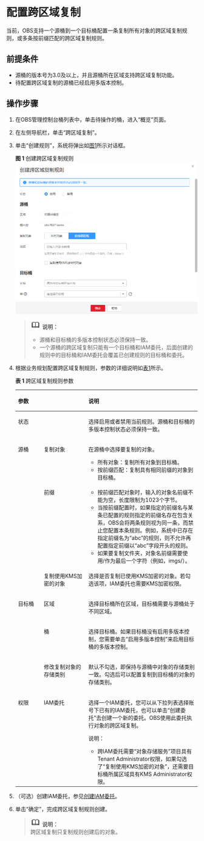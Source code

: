 # 配置跨区域复制<a name="obs_03_0003"></a>

当前，OBS支持一个源桶到一个目标桶配置一条复制所有对象的跨区域复制规则，或多条按前缀匹配的跨区域复制规则。

## 前提条件<a name="section32125925213719"></a>

-   源桶的版本号为3.0及以上，并且源桶所在区域支持跨区域复制功能。
-   待配置跨区域复制的源桶已经启用多版本控制。

## 操作步骤<a name="section19643922213936"></a>

1.  在OBS管理控制台桶列表中，单击待操作的桶，进入“概览”页面。
2.  在左侧导航栏，单击“跨区域复制”。
3.  单击“创建规则”，系统将弹出如[图1](#fig63211341214612)所示对话框。

    **图 1**  创建跨区域复制规则<a name="fig63211341214612"></a>  
    ![](figures/创建跨区域复制规则.png "创建跨区域复制规则")

    >![](public_sys-resources/icon-note.gif) **说明：**   
    >-   源桶和目标桶的多版本控制状态必须保持一致。  
    >-   一个源桶的跨区域复制只能有一个目标桶和IAM委托，后面创建的规则中的目标桶和IAM委托会覆盖已创建规则的目标桶和委托。  

4.  根据业务规划配置跨区域复制规则，参数的详细说明如[表1](#table6195068921495)所示。

    **表 1**  跨区域复制规则参数

    <a name="table6195068921495"></a>
    <table><thead align="left"><tr id="row4965471321495"><th class="cellrowborder" colspan="2" valign="top" id="mcps1.2.4.1.1"><p id="p2236285321495"><a name="p2236285321495"></a><a name="p2236285321495"></a>参数</p>
    </th>
    <th class="cellrowborder" valign="top" id="mcps1.2.4.1.2"><p id="p6412419421495"><a name="p6412419421495"></a><a name="p6412419421495"></a>说明</p>
    </th>
    </tr>
    </thead>
    <tbody><tr id="row443080921495"><td class="cellrowborder" colspan="2" valign="top" headers="mcps1.2.4.1.1 "><p id="p782976121495"><a name="p782976121495"></a><a name="p782976121495"></a>状态</p>
    </td>
    <td class="cellrowborder" valign="top" headers="mcps1.2.4.1.2 "><p id="p35846555215445"><a name="p35846555215445"></a><a name="p35846555215445"></a>选择启用或者禁用当前规则。源桶和目标桶的多版本控制状态必须保持一致。</p>
    </td>
    </tr>
    <tr id="row5981092521495"><td class="cellrowborder" rowspan="3" valign="top" width="14.14%" headers="mcps1.2.4.1.1 "><p id="p2057812352016"><a name="p2057812352016"></a><a name="p2057812352016"></a>源桶</p>
    </td>
    <td class="cellrowborder" valign="top" width="24.5%" headers="mcps1.2.4.1.1 "><p id="p283479321495"><a name="p283479321495"></a><a name="p283479321495"></a>复制对象</p>
    </td>
    <td class="cellrowborder" valign="top" width="61.36000000000001%" headers="mcps1.2.4.1.2 "><p id="p1432570393432"><a name="p1432570393432"></a><a name="p1432570393432"></a>在源桶中选择要复制的对象。</p>
    <a name="ul34268730153058"></a><a name="ul34268730153058"></a><ul id="ul34268730153058"><li>所有对象：复制所有对象到目标桶。</li><li>按前缀匹配：复制具有相同前缀的对象到目标桶。</li></ul>
    </td>
    </tr>
    <tr id="row1616511719513"><td class="cellrowborder" valign="top" headers="mcps1.2.4.1.1 "><p id="p61651017155112"><a name="p61651017155112"></a><a name="p61651017155112"></a>前缀</p>
    </td>
    <td class="cellrowborder" valign="top" headers="mcps1.2.4.1.1 "><a name="ul1420210213339"></a><a name="ul1420210213339"></a><ul id="ul1420210213339"><li>按前缀匹配对象时，输入的对象名前缀不能为空，长度限制为1023个字节。</li><li>当按前缀配置时，如果指定的前缀名与某条已配置的规则指定的前缀名存在包含关系，OBS会将两条规则视为同一条，而禁止您配置本条规则。例如，系统中已存在指定前缀名为“abc”的规则，则不允许再配置指定前缀以“abc”字段开头的规则。</li><li>如果要复制文件夹，对象名前缀需要使用/作为最后一个字符（例如，imgs/）。</li></ul>
    </td>
    </tr>
    <tr id="row24800168141541"><td class="cellrowborder" valign="top" headers="mcps1.2.4.1.1 "><p id="p65238216141541"><a name="p65238216141541"></a><a name="p65238216141541"></a>复制使用KMS加密的对象</p>
    </td>
    <td class="cellrowborder" valign="top" headers="mcps1.2.4.1.1 "><p id="p47459822141541"><a name="p47459822141541"></a><a name="p47459822141541"></a>选择是否复制已使用KMS加密的对象。若勾选该项，IAM委托也需要KMS加密权限。</p>
    </td>
    </tr>
    <tr id="row35500343215138"><td class="cellrowborder" rowspan="3" valign="top" width="14.14%" headers="mcps1.2.4.1.1 "><p id="p1226512112012"><a name="p1226512112012"></a><a name="p1226512112012"></a>目标桶</p>
    </td>
    <td class="cellrowborder" valign="top" width="24.5%" headers="mcps1.2.4.1.1 "><p id="p19286061215138"><a name="p19286061215138"></a><a name="p19286061215138"></a>区域</p>
    </td>
    <td class="cellrowborder" valign="top" width="61.36000000000001%" headers="mcps1.2.4.1.2 "><p id="p49436299215138"><a name="p49436299215138"></a><a name="p49436299215138"></a>选择目标桶所在区域，目标桶需要与源桶处于不同区域。</p>
    </td>
    </tr>
    <tr id="row35168852215147"><td class="cellrowborder" valign="top" headers="mcps1.2.4.1.1 "><p id="p7316327215147"><a name="p7316327215147"></a><a name="p7316327215147"></a>桶</p>
    </td>
    <td class="cellrowborder" valign="top" headers="mcps1.2.4.1.1 "><p id="p5274955215147"><a name="p5274955215147"></a><a name="p5274955215147"></a>选择目标桶。如果目标桶没有启用多版本控制，您需要单击“启用多版本控制”来启用目标桶的多版本控制。</p>
    </td>
    </tr>
    <tr id="row59588754215140"><td class="cellrowborder" valign="top" headers="mcps1.2.4.1.1 "><p id="p39075124215140"><a name="p39075124215140"></a><a name="p39075124215140"></a>修改复制对象的存储类别</p>
    </td>
    <td class="cellrowborder" valign="top" headers="mcps1.2.4.1.1 "><p id="p5446874295428"><a name="p5446874295428"></a><a name="p5446874295428"></a>默认不勾选，即保持与源桶中对象的存储类别一致。勾选后可以配置复制到目标桶的对象的存储类别。</p>
    </td>
    </tr>
    <tr id="row63407147215331"><td class="cellrowborder" valign="top" width="14.14%" headers="mcps1.2.4.1.1 "><p id="p9482142631915"><a name="p9482142631915"></a><a name="p9482142631915"></a>权限</p>
    </td>
    <td class="cellrowborder" valign="top" width="24.5%" headers="mcps1.2.4.1.1 "><p id="p56481676215331"><a name="p56481676215331"></a><a name="p56481676215331"></a>IAM委托</p>
    </td>
    <td class="cellrowborder" valign="top" width="61.36000000000001%" headers="mcps1.2.4.1.2 "><p id="p46341704141639"><a name="p46341704141639"></a><a name="p46341704141639"></a>选择一个IAM委托，您可以从下拉列表选择账号下已有的IAM委托，也可以单击“创建委托”去创建一个新的委托。OBS使用此委托执行对象的跨区域复制。</p>
    <div class="note" id="note4481049714209"><a name="note4481049714209"></a><a name="note4481049714209"></a><span class="notetitle"> 说明： </span><div class="notebody"><a name="ul11150722142723"></a><a name="ul11150722142723"></a><ul id="ul11150722142723"><li>跨IAM委托需要“对象存储服务”项目具有Tenant Administrator权限，如果勾选了“复制使用KMS加密的对象”，还需要目标桶所属区域具有KMS Administrator权限。</li></ul>
    </div></div>
    </td>
    </tr>
    </tbody>
    </table>

5.  （可选）创建IAM委托，参见[创建IAM委托](创建IAM委托.md)。
6.  单击“确定”，完成跨区域复制规则创建。

    >![](public_sys-resources/icon-note.gif) **说明：**   
    >跨区域复制只复制规则创建后的对象。  


